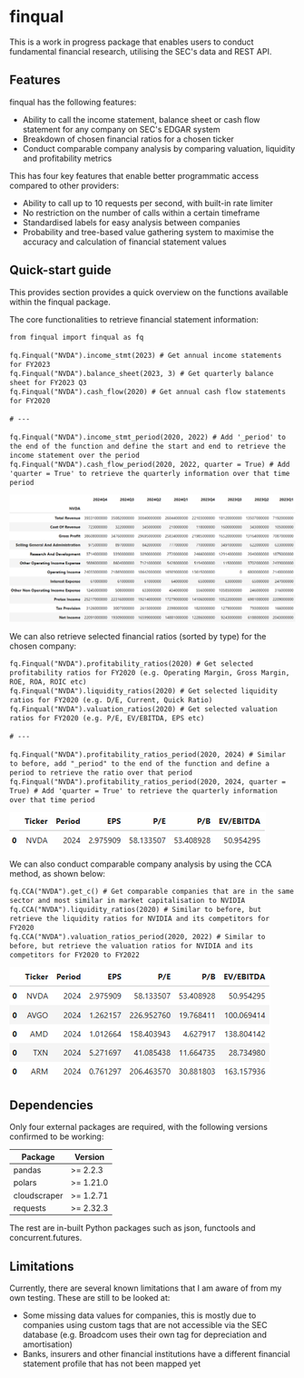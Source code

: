 # finqual

This is a work in progress package that enables users to conduct fundamental financial research, utilising the SEC's data and REST API.

## Features

finqual has the following features:
 
- Ability to call the income statement, balance sheet or cash flow statement for any company on SEC's EDGAR system
- Breakdown of chosen financial ratios for a chosen ticker
- Conduct comparable company analysis by comparing valuation, liquidity and profitability metrics

This has four key features that enable better programmatic access compared to other providers:
- Ability to call up to 10 requests per second, with built-in rate limiter
- No restriction on the number of calls within a certain timeframe
- Standardised labels for easy analysis between companies
- Probability and tree-based value gathering system to maximise the accuracy and calculation of financial statement values

## Quick-start guide

This provides section provides a quick overview on the functions available within the finqual package.

The core functionalities to retrieve financial statement information:
```
from finqual import finqual as fq

fq.Finqual("NVDA").income_stmt(2023) # Get annual income statements for FY2023
fq.Finqual("NVDA").balance_sheet(2023, 3) # Get quarterly balance sheet for FY2023 Q3
fq.Finqual("NVDA").cash_flow(2020) # Get annual cash flow statements for FY2020

# ---

fq.Finqual("NVDA").income_stmt_period(2020, 2022) # Add '_period' to the end of the function and define the start and end to retrieve the income statement over the period
fq.Finqual("NVDA").cash_flow_period(2020, 2022, quarter = True) # Add 'quarter = True' to retrieve the quarterly information over that time period
```

![nvda_2024_income_period.png](images%2Fnvda_2024_income_period.png)

We can also retrieve selected financial ratios (sorted by type) for the chosen company:

```
fq.Finqual("NVDA").profitability_ratios(2020) # Get selected profitability ratios for FY2020 (e.g. Operating Margin, Gross Margin, ROE, ROA, ROIC etc)
fq.Finqual("NVDA").liquidity_ratios(2020) # Get selected liquidity ratios for FY2020 (e.g. D/E, Current, Quick Ratio) 
fq.Finqual("NVDA").valuation_ratios(2020) # Get selected valuation ratios for FY2020 (e.g. P/E, EV/EBITDA, EPS etc)

# ---

fq.Finqual("NVDA").profitability_ratios_period(2020, 2024) # Similar to before, add "_period" to the end of the function and define a period to retrieve the ratio over that period
fq.Finqual("NVDA").profitability_ratios_period(2020, 2024, quarter = True) # Add 'quarter = True' to retrieve the quarterly information over that time period
```

![nvda_valuation_2024.png](images%2Fnvda_valuation_2024.png)

We can also conduct comparable company analysis by using the CCA method, as shown below:

```
fq.CCA("NVDA").get_c() # Get comparable companies that are in the same sector and most similar in market capitalisation to NVIDIA
fq.CCA("NVDA").liquidity_ratios(2020) # Similar to before, but retrieve the liquidity ratios for NVIDIA and its competitors for FY2020
fq.CCA("NVDA").valuation_ratios_period(2020, 2022) # Similar to before, but retrieve the valuation ratios for NVIDIA and its competitors for FY2020 to FY2022
```

![nvda_cca_2024.png](images%2Fnvda_cca_2024.png)

## Dependencies

Only four external packages are required, with the following versions confirmed to be working:

| Package      | Version   |
|--------------|-----------|
| pandas       | >= 2.2.3  |
| polars       | >= 1.21.0 |
| cloudscraper | >= 1.2.71 |
| requests     | >= 2.32.3 |

The rest are in-built Python packages such as json, functools and concurrent.futures.

## Limitations
Currently, there are several known limitations that I am aware of from my own testing. These are still to be looked at:

- Some missing data values for companies, this is mostly due to companies using custom tags that are not accessible via the SEC database (e.g. Broadcom uses their own tag for depreciation and amortisation)
- Banks, insurers and other financial institutions have a different financial statement profile that has not been mapped yet
